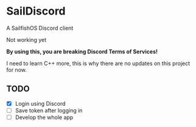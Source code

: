 # SailDiscord

A SailfishOS Discord client

Not working yet

**By using this, you are breaking Discord Terms of Services!**

I need to learn C++ more, this is why there are no updates on this project for now.

## TODO

- [X] Login using Discord
- [ ] Save token after logging in
- [ ] Develop the whole app
